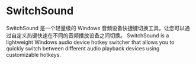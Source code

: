 # SwitchSound
SwitchSound 是一个轻量级的 Windows 音频设备快捷键切换工具，让您可以通过自定义热键快速在不同的音频播放设备之间切换。
SwitchSound is a lightweight Windows audio device hotkey switcher that allows you to quickly switch between different audio playback devices using customizable hotkeys.
